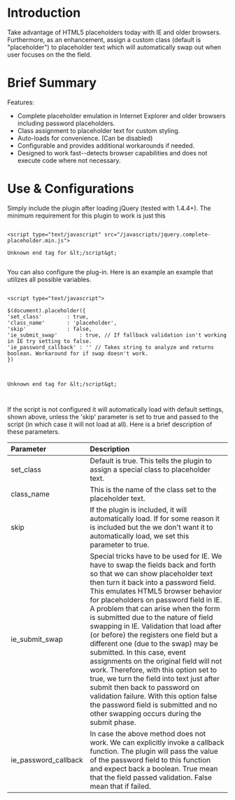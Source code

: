 # Introduction #

Take advantage of HTML5 placeholders today with IE and older browsers. Furthermore, as an enhancement, assign a custom class (default is "placeholder") to placeholder text which will automatically swap out when user focuses on the the field.

# Brief Summary #

Features:
  * Complete placeholder emulation in Internet Explorer and older browsers including password placeholders.
  * Class assignment to placeholder text for custom styling.
  * Auto-loads for convenience. (Can be disabled)
  * Configurable and provides additional workarounds if needed.
  * Designed to work fast--detects browser capabilities and does not execute code where not necessary.

# Use & Configurations #

Simply include the plugin after loading jQuery (tested with 1.4.4+). The minimum requirement for this plugin to work is just this

```

<script type="text/javascript" src="/javascripts/jquery.complete-placeholder.min.js">

Unknown end tag for &lt;/script&gt;


```

You can also configure the plug-in. Here is an example an example that utilizes all possible variables.
```

<script type="text/javascript">

$(document).placeholder({
'set_class'  	   : true,
'class_name' 	   : 'placeholder',
'skip'  		   : false,
'ie_submit_swap' 	   : true, // If fallback validation isn't working in IE try setting to false.
'ie_password_callback' : '' // Takes string to analyze and returns boolean. Workaround for if swap doesn't work.
})



Unknown end tag for &lt;/script&gt;



```

If the script is not configured it will automatically load with default settings, shown above, unless the 'skip' parameter is set to true and passed to the script (in which case it will not load at all). Here is a brief description of these parameters.

| **Parameter** | **Description** |
|:--------------|:----------------|
| set\_class    | Default is true. This tells the plugin to assign a special class to placeholder text.|
| class\_name   | This is the name of the class set to the placeholder text.|
| skip          | If the plugin is included, it will automatically load. If for some reason it is included but the we don't want it to automatically load, we set this parameter to true.|
| ie\_submit\_swap | Special tricks have to be used for IE. We have to swap the fields back and forth so that we can show placeholder text then turn it back into a password field. This emulates HTML5 browser behavior for placeholders on password field in IE. A problem that can arise when the form is submitted due to the nature of field swapping in IE. Validation that load after (or before) the registers one field but a different one (due to the swap) may be submitted. In this case, event assignments on the original field will not work. Therefore, with this option set to true, we turn the field into text just after submit then back to password on validation failure. With this option false the password field is submitted and no other swapping occurs during the submit phase. |
| ie\_password\_callback | In case the above method does not work. We can explicitly invoke a callback function. The plugin will pass the value of the password field to this function and expect back a boolean. True mean that the field passed validation. False mean that if failed.|
